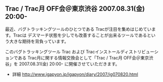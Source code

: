 ## Trac / Trac月 OFF会＠東京渋谷 2007.08.31(金)　20:00-

最近、バグトラッキングツールのひとつである Tracが注目を集めはじめています。Tracは デスマーチ状態を少しでも改善することが出来るツールであるという大きな期待を背負っています。

このバグトラッキングツール Trac および Tracインストールディストリビューションである Trac月に関する情報交換会として「Trac / Trac月 OFF会＠東京渋谷」を 2007.08.31(金) 20:00- に開催させていただきます。


* 詳細 http://www.igapyon.jp/igapyon/diary/2007/ig070820.html



